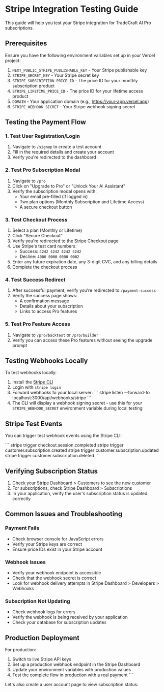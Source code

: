 # Stripe Integration Testing Guide

This guide will help you test your Stripe integration for TradeCraft AI Pro subscriptions.

## Prerequisites

Ensure you have the following environment variables set up in your Vercel project:

1. `NEXT_PUBLIC_STRIPE_PUBLISHABLE_KEY` - Your Stripe publishable key
2. `STRIPE_SECRET_KEY` - Your Stripe secret key
3. `STRIPE_SUBSCRIPTION_PRICE_ID` - The price ID for your monthly subscription product
4. `STRIPE_LIFETIME_PRICE_ID` - The price ID for your lifetime access product
5. `DOMAIN` - Your application domain (e.g., https://your-app.vercel.app)
6. `STRIPE_WEBHOOK_SECRET` - Your Stripe webhook signing secret

## Testing the Payment Flow

### 1. Test User Registration/Login

1. Navigate to `/signup` to create a test account
2. Fill in the required details and create your account
3. Verify you're redirected to the dashboard

### 2. Test Pro Subscription Modal

1. Navigate to `/pro`
2. Click on "Upgrade to Pro" or "Unlock Your AI Assistant"
3. Verify the subscription modal opens with:
   - Your email pre-filled (if logged in)
   - Two plan options (Monthly Subscription and Lifetime Access)
   - A secure checkout button

### 3. Test Checkout Process

1. Select a plan (Monthly or Lifetime)
2. Click "Secure Checkout"
3. Verify you're redirected to the Stripe Checkout page
4. Use Stripe's test card numbers:
   - Success: `4242 4242 4242 4242`
   - Decline: `4000 0000 0000 0002`
5. Enter any future expiration date, any 3-digit CVC, and any billing details
6. Complete the checkout process

### 4. Test Success Redirect

1. After successful payment, verify you're redirected to `/payment-success`
2. Verify the success page shows:
   - A confirmation message
   - Details about your subscription
   - Links to access Pro features

### 5. Test Pro Feature Access

1. Navigate to `/pro/backtest` or `/pro/builder`
2. Verify you can access these Pro features without seeing the upgrade prompt

## Testing Webhooks Locally

To test webhooks locally:

1. Install the [Stripe CLI](https://stripe.com/docs/stripe-cli)
2. Login with `stripe login`
3. Forward webhooks to your local server:
   \`\`\`
   stripe listen --forward-to localhost:3000/api/webhooks/stripe
   \`\`\`
4. The CLI will display a webhook signing secret - use this for your `STRIPE_WEBHOOK_SECRET` environment variable during local testing

## Stripe Test Events

You can trigger test webhook events using the Stripe CLI:

\`\`\`
stripe trigger checkout.session.completed
stripe trigger customer.subscription.created
stripe trigger customer.subscription.updated
stripe trigger customer.subscription.deleted
\`\`\`

## Verifying Subscription Status

1. Check your Stripe Dashboard > Customers to see the new customer
2. For subscriptions, check Stripe Dashboard > Subscriptions
3. In your application, verify the user's subscription status is updated correctly

## Common Issues and Troubleshooting

### Payment Fails

- Check browser console for JavaScript errors
- Verify your Stripe keys are correct
- Ensure price IDs exist in your Stripe account

### Webhook Issues

- Verify your webhook endpoint is accessible
- Check that the webhook secret is correct
- Look for webhook delivery attempts in Stripe Dashboard > Developers > Webhooks

### Subscription Not Updating

- Check webhook logs for errors
- Verify the webhook is being received by your application
- Check your database for subscription updates

## Production Deployment

For production:

1. Switch to live Stripe API keys
2. Set up a production webhook endpoint in the Stripe Dashboard
3. Update your environment variables with production values
4. Test the complete flow in production with a real payment
\`\`\`

Let's also create a user account page to view subscription status:
